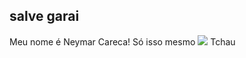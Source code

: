 ## salve garai
Meu nome é Neymar Careca!
Só isso mesmo
![](https://media1.tenor.com/m/2HffOAf70YEAAAAd/sheikh-neymar-neymar.gif)
Tchau
